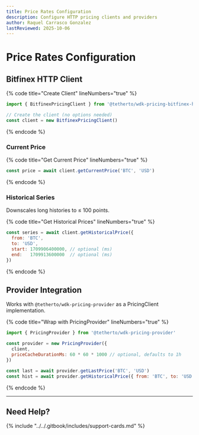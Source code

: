 ```yaml
---
title: Price Rates Configuration
description: Configure HTTP pricing clients and providers
author: Raquel Carrasco Gonzalez
lastReviewed: 2025-10-06
---
```


# Price Rates Configuration

## Bitfinex HTTP Client

{% code title="Create Client" lineNumbers="true" %}
```javascript
import { BitfinexPricingClient } from '@tetherto/wdk-pricing-bitfinex-http'

// Create the client (no options needed)
const client = new BitfinexPricingClient()
```
{% endcode %}

### Current Price

{% code title="Get Current Price" lineNumbers="true" %}
```javascript
const price = await client.getCurrentPrice('BTC', 'USD')
```
{% endcode %}

### Historical Series

Downscales long histories to ≤ 100 points.

{% code title="Get Historical Prices" lineNumbers="true" %}
```javascript
const series = await client.getHistoricalPrice({
  from: 'BTC',
  to: 'USD',
  start: 1709906400000, // optional (ms)
  end:   1709913600000  // optional (ms)
})
```
{% endcode %}

## Provider Integration

Works with `@tetherto/wdk-pricing-provider` as a PricingClient implementation.

{% code title="Wrap with PricingProvider" lineNumbers="true" %}
```javascript
import { PricingProvider } from '@tetherto/wdk-pricing-provider'

const provider = new PricingProvider({
  client,
  priceCacheDurationMs: 60 * 60 * 1000 // optional, defaults to 1h
})

const last = await provider.getLastPrice('BTC', 'USD')
const hist = await provider.getHistoricalPrice({ from: 'BTC', to: 'USD' })
```
{% endcode %}

***

## Need Help?

{% include "../../.gitbook/includes/support-cards.md" %}

